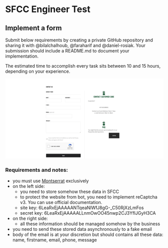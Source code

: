 # SFCC Engineer Test

## Implement a form

Submit below requirements by creating a private GitHub repository and sharing it with @bilalchalhoub, @faraharif and @daniel-rosiak. Your submission should include a README.md to document your implementation.

The estimated time to accomplish every task sits between 10 and 15 hours, depending on your experience.

![design](/design.png)

### Requirements and notes:
- you must use [Montserrat](https://fonts.google.com/specimen/Montserrat) exclusively
- on the left side:
    - you need to store somehow these data in SFCC
    - to protect the website from bot, you need to implement reCaptcha v3. You can use official documentation.
    - site key: 6LeaRxEjAAAAANTqeaNlWfJ8gG-_C50RjXzLmFos
    - secret key: 6LeaRxEjAAAAALLnmOwOO45nwp2CJ3YfIJGyH3CA
- on the right side:
    - all these information should be managed somehow by the business
- you need to send these stored data asynchronously to a fake email
- body of the email is at your discretion but should contains all these data: name, firstname, email, phone, message
